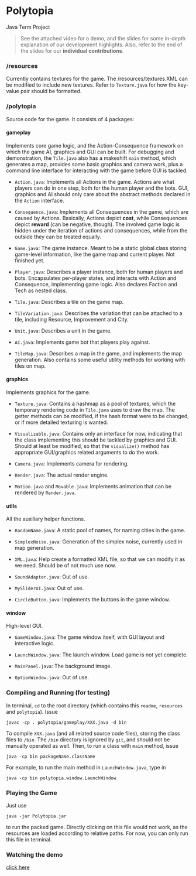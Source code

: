 # Polytopia
Java Term Project

> See the attached video for a demo, and the slides for some in-depth explanation of our development highlights.
> Also, refer to the end of the slides for our **individual contributions**.

### /resources
Currently contains textures for the game. The /resources/textures.XML can be modified to include new textures. Refer to `Texture.java` for how the key-value pair should be formatted.

### /polytopia
Source code for the game. It consists of 4 packages:

#### gameplay

Implements core game logic, and the Action-Consequence framework on which the game AI, graphics and GUI can be built. For debugging and demonstration, the `Tile.java` also has a makeshift `main` method, which generates a map, provides some basic graphics and camera work, plus a command line interface for interacting with the game before GUI is tackled.

* `Action.java`: Implements all Actions in the game. Actions are what players can do in one step, both for the human player and the bots. GUI, graphics and AI should only care about the abstract methods declared in the `Action` interface.

* `Consequence.java`: Implements all Consequences in the game, which are caused by Actions. Basically, Actions depict **cost**, while Consequences depict **reward** (can be negative, though). The involved game logic is hidden under the iteration of actions and  consequences, while from the outside they can be treated equally.

* `Game.java`: The game instance. Meant to be a static global class storing game-level information, like the game map and current player. Not finished yet.

* `Player.java`: Describes a player instance, both for human players and bots. Encapsulates per-player states, and interacts with Action and Consequence, implementing game logic. Also declares Faction and Tech as nested class.

* `Tile.java`: Describes a tile on the game map.

* `TileVariation.java`: Describes the variation that can be attached to a tile, including Resource, Improvement and City. 

* `Unit.java`: Describes a unit in the game. 

* `AI.java`: Implements game bot that players play against.

* `TileMap.java`: Describes a map in the game, and implements the map generation. Also contains some useful utility methods for working with tiles on map.

#### graphics

Implements graphics for the game. 

* `Texture.java`: Contains a hashmap as a pool of textures, which the temporary rendering code in `Tile.java` uses to draw the map. The getter methods can be modified, if the hash format were to be changed, or if more detailed texturing is wanted.

* `Visualizable.java`: Contains only an interface for now, indicating that the class implementing this should be tackled by graphics and GUI. Should at least be modified, so that the `visualize()` method has appropriate GUI/graphics related arguments to do the work.

* `Camera.java`: Implements camera for rendering.

* `Render.java`: The actual render engine.

* `Motion.java` and `Movable.java`: Implements animation that can be rendered by `Render.java`.

#### utils

All the auxiliary helper functions.

* `RandomName.java`: A static pool of names, for naming cities in the game.

* `SimplexNoise.java`: Generation of the simplex noise, currently used in map generation.

* `XML.java`: Help create a formatted XML file, so that we can modify it as we need. Should be of not much use now.

* `SoundAdapter.java`: Out of use.

* `MySliderUI.java`: Out of use.

* `CircleButton.java`: Implements the buttons in the game window.


#### window

High-level GUI.

* `GameWindow.java`: The game window itself, with GUI layout and interactive logic.

* `LaunchWindow.java`: The launch window. Load game is not yet complete.

* `MainPanel.java`: The background image.

* `OptionWindow.java`: Out of use.


### Compiling and Running (for testing)

In terminal, `cd` to the root directory (which contains this `readme`, `resources` and `polytopia`).
Issue
```
javac -cp . polytopia/gameplay/XXX.java -d bin  
```
To compile `XXX.java` (and all related source code files), storing the class files to `/bin`. The `/bin` directory is ignored by `git`, and should not be manually operated as well.
Then, to run a class with `main` method, issue
```
java -cp bin packageName.className
```
For example, to run the main method in `LaunchWindow.java`, type in
```
java -cp bin polytopia.window.LaunchWindow 
```

### Playing the Game
Just use
```
java -jar Polytopia.jar
```
to run the packed game. Directly clicking on this file would not work, as the resources are loaded according to relative paths. For now, you can only run this file in terminal.

### Watching the demo

[click here](https://disk.pku.edu.cn:443/link/021A87844EBF20764B583A5A3707F706)
